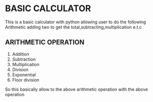 # BASIC CALCULATOR
This is a basic calculator with python allowing user to do the following Arithmetic adding two to get the total,subtracting,multiplication e.t.c
## ARITHMETIC OPERATION
1. Addition
2. Subtraction
3. Multiplication
4. Division
5. Exponential 
6. Floor division
  
  So this basically allow to the above arithmetic operation with the above operation  
